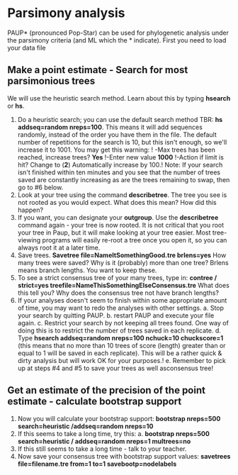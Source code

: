 # Parsimony analysis
PAUP\* (pronounced Pop-Star) can be used for phylogenetic analysis under the parsimony criteria (and ML which the \* indicate).
First you need to load your data file 

## Make a point estimate - Search for most parsimonious trees
We will use the heuristic search method. Learn about this by typing **hsearch** or **hs**.
1. Do a heuristic search; you can use the default search method TBR: **hs addseq=random nreps=100**. This means it will add sequences randomly,
instead of the order you have them in the file. The default number of repetitions for the search is 10, but this isn't enough, so we'll increase it to 1001.
You may get this warning: !
-Max trees has been reached, increase trees? **Yes**
!-Enter new value **1000**
!-Action if limit is hit? Change to (**2**) Automatically increase by 100.!
Note: If your search isn't finished within ten minutes and you see that the
number of trees saved are constantly increasing as are the trees remaining to
swap, then go to #6 below.
2. Look at your tree using the command **describetree**. The tree you see is not
rooted as you would expect. What does this mean? How did this happen?
3. If you want, you can designate your **outgroup**. Use the **describetree** command
again - your tree is now rooted. It is not critical that you root your tree in Paup,
but it will make looking at your tree easier. Most tree-viewing programs will
easily re-root a tree once you open it, so you can always root it at a later time.
4. Save trees. **Savetree file=NameItSomethingGood.tre brlens=yes**
How many trees were saved? Why is it (probably) more than one tree? Brlens
means branch lengths. You want to keep these.
5. To see a strict consensus tree of your many trees, type in: **contree / strict=yes treefile=NameThisSomethingElseConsensus.tre**
What does this tell you? Why does the consensus tree not have branch
lengths?
6. If your analyses doesn't seem to finish within some appropriate amount of
time, you may want to redo the analyses with other settings.
    a. Stop your search by quitting PAUP.
    b. restart PAUP and execute your file again.
    c. Restrict your search by not keeping all trees found. One way of doing this is to restrict the number of trees saved in each replicate.
    d. Type **hsearch addseq=random nreps=100 nchuck=10 chuckscore=1** (this means that no more than 10 trees of score (length) greater than or equal to 1 will be saved in each replicate). This will be
    a rather quick & dirty analysis but will work OK for your purposes.!
    e. Remember to pick up at steps #4 and #5 to save your trees as well asconsensus tree!

## Get an estimate of the precision of the point estimate - calculate bootstrap support
1. Now you will calculate your bootstrap support: **bootstrap nreps=500 search=heuristic /addseq=random nreps=10**
2. If this seems to take a long time, try this:
    a. **bootstrap nreps=500 search=heuristic / addseq=random nreps=1 multrees=no**
3. If this still seems to take a long time - talk to your teacher.
4. Now save your consensus tree with bootstrap support values: **savetrees file=filename.tre from=1 to=1 savebootp=nodelabels**

